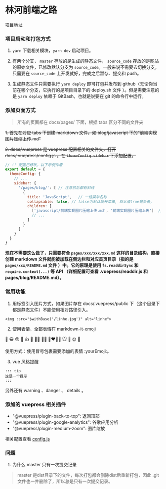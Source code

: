 # 林河前端之路

[项目地址](https://imlinhe.com)

### 项目启动和打包方式

1. `yarn` 下载相关模块，`yarn dev` 启动项目。

2. 有两个分支， `master` 存放的是生成的静态文件， `source_code` 存放的是网站的原始文件，已修改默认分支为 `source_code`。一般来说不需要去切换分支，只需要在 `source_code` 上开发就好，完成之后暂存、提交和 push。

3. 生成静态文件只需要执行 `yarn deploy` 即可打包并发布到 github（无论你当前在哪个分支，它执行的是项目目录下的 deploy.sh 文件 ）。但是需要注意的是 `yarn deploy` 依赖于 GitBash，也就是说要在 git 的命令行中运行。

### 添加页面方式

> 所有的页面都在 docs/pages/ 下面，根据 tabs 区分不同的文件夹

~~1. 首先在对应 tabs 下创建 markdown 文件，如 blog/javascript 下的“前端实现图片压缩上传.md”~~

~~2. docs/.vuepress 是 vuepress 配置相关的文件夹，打开 docs/.vuepress/config.js 。在 `themeConfig.sidebar` 下添加配置。~~

  ``` js
  // !! 配置已修改，以下示例作废
  export default = {
    themeConfig: {
      // ...
      sidebar: {
        '/pages/blog/': [ // 注意前后都有斜线    
          {
            title: 'JavaScript',   // 一级菜单名称
            collapsable: false, // false为默认展开菜单, 默认值true是折叠,
            children: [
              ['javascript/前端实现图片压缩上传.md', '前端实现图片压缩上传']  // [跳转地址，侧边栏名称]
              // ...
            ]
          }
        ]
      }
    }
  }
```

**现在不需要这么做了，只需要符合 `pages/xxx/xxx/xxx.md` 这样的目录结构，直接创建 markdown 文件就能被加载在侧边栏和对应首页目录（指的是 `pages/xxx/README.md` 文件 ）中。它的原理是使用 `fs.readdirSync` 和 `require.context(...)` 等 API （详细配置可查看 .vuepress/readdir.js 和 pages/blog/README.md）。**

### 常用功能

1. 用标签引入图片方式，如果图片存在 docs/.vuepress/public 下（这个目录下都是静态文件）不能使用相对路径引入。

  ```
  <img :src="$withBase('/linhe.jpg')" alt="linhe">
  ```

2. 使用表情，全部表情在 [markdown-it-emoji](https://github.com/markdown-it/markdown-it-emoji/blob/master/lib/data/full.json)

  :100:
  :grinning:
  :pout:
  :pray:
  :+1:
  :selfie:
  :man_teacher:
  :ok_woman:
  :couplekiss_man_woman:
  :mouse:
  :pig:
  :sun_with_face:
  :eggplant:

使用方式：使用冒号包裹需要添加的表情 :yourEmoji:。

3. vue 风格提醒

  ```
  ::: tip
  这是一个提示
  :::
  ```

  另外还有 warning 、danger 、 details 。

### 添加的 vuepress 相关插件

- "@vuepress/plugin-back-to-top": 返回顶部
- "@vuepress/plugin-google-analytics": 谷歌应用分析
- "@vuepress/plugin-medium-zoom": 图片缩放

相关配置查看 [config.js](https://github.com/imlinhe/imlinhe.github.io/blob/source_code/docs/.vuepress/config.js#L13)

### 问题

1. 为什么 master 只有一次提交记录

> master 是dist目录下的文件，每次打包都会删除dist后重新打包，因此 .git 文件也一并删除了，所以总是只有一次提交记录。
